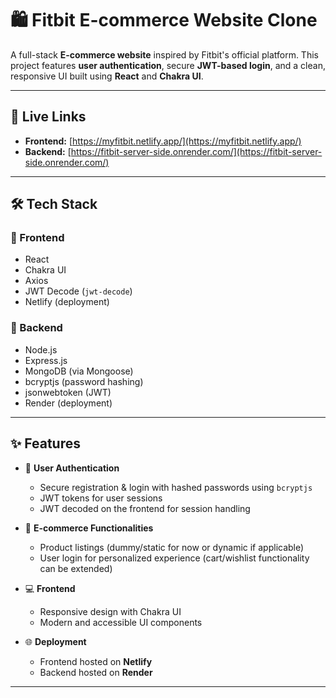 # 🛍️ Fitbit E-commerce Website Clone

A full-stack **E-commerce website** inspired by Fitbit's official platform. This project features **user authentication**, secure **JWT-based login**, and a clean, responsive UI built using **React** and **Chakra UI**.

---

## 🔗 Live Links

- **Frontend:** [https://myfitbit.netlify.app/](https://myfitbit.netlify.app/)
- **Backend:** [https://fitbit-server-side.onrender.com/](https://fitbit-server-side.onrender.com/)

---

## 🛠️ Tech Stack

### 🔹 Frontend
- React
- Chakra UI
- Axios
- JWT Decode (`jwt-decode`)
- Netlify (deployment)

### 🔹 Backend
- Node.js
- Express.js
- MongoDB (via Mongoose)
- bcryptjs (password hashing)
- jsonwebtoken (JWT)
- Render (deployment)

---

## ✨ Features

- 🔐 **User Authentication**
  - Secure registration & login with hashed passwords using `bcryptjs`
  - JWT tokens for user sessions
  - JWT decoded on the frontend for session handling

- 🛒 **E-commerce Functionalities**
  - Product listings (dummy/static for now or dynamic if applicable)
  - User login for personalized experience (cart/wishlist functionality can be extended)

- 💻 **Frontend**
  - Responsive design with Chakra UI
  - Modern and accessible UI components

- 🌐 **Deployment**
  - Frontend hosted on **Netlify**
  - Backend hosted on **Render**

---



